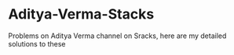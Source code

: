 # Aditya-Verma-Stacks
Problems on Aditya Verma channel on Sracks, here are my detailed solutions to these
